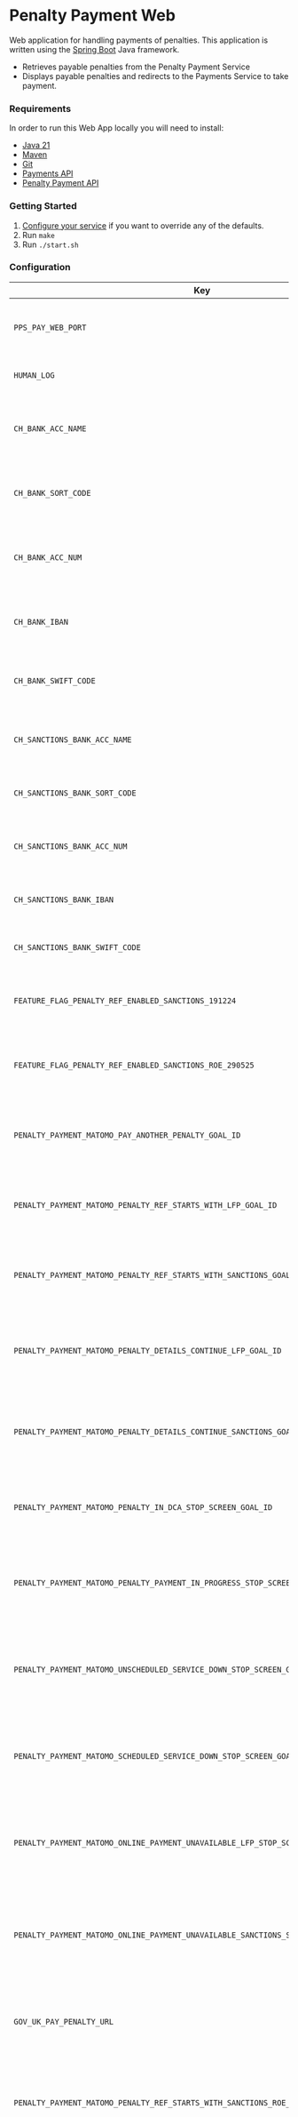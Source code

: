# Penalty Payment Web

Web application for handling payments of penalties. This application is written using
the [Spring Boot](http://projects.spring.io/spring-boot/) Java framework.

- Retrieves payable penalties from the Penalty Payment Service
- Displays payable penalties and redirects to the Payments Service to take payment.

### Requirements
In order to run this Web App locally you will need to install:

- [Java 21](https://www.oracle.com/java/technologies/downloads/?er=221886#java21)
- [Maven](https://maven.apache.org/download.cgi)
- [Git](https://git-scm.com/downloads)
- [Payments API](https://github.com/companieshouse/payments.api.ch.gov.uk)
- [Penalty Payment API](https://github.com/companieshouse/penalty-payment-api)

### Getting Started

1. [Configure your service](#configuration) if you want to override any of the defaults.
1. Run `make`
1. Run `./start.sh`


### Configuration

| Key                                                                                   | Description                                                                          |
|---------------------------------------------------------------------------------------|--------------------------------------------------------------------------------------|
| `PPS_PAY_WEB_PORT`                                                                    | The port of the penalty-payment-web application                                      |
| `HUMAN_LOG`                                                                           | For human readable logs                                                              |
| `CH_BANK_ACC_NAME`                                                                    | Bacs payments - Account name (late filing penalty: A)                                |
| `CH_BANK_SORT_CODE`                                                                   | Bacs payments - Sort code (late filing penalty: A)                                   |
| `CH_BANK_ACC_NUM`                                                                     | Bacs payments - Account number (late filing penalty: A)                              |
| `CH_BANK_IBAN`                                                                        | Overseas payments - IBAN (late filing penalty: A)                                    |
| `CH_BANK_SWIFT_CODE`                                                                  | Overseas payments - SWIFT code (late filing penalty: A)                              |
| `CH_SANCTIONS_BANK_ACC_NAME`                                                          | Bacs payments - Account name (sanction: P)                                           |
| `CH_SANCTIONS_BANK_SORT_CODE`                                                         | Bacs payments - Sort code (sanction: P)                                              |
| `CH_SANCTIONS_BANK_ACC_NUM`                                                           | Bacs payments - Account number (sanction: P)                                         |
| `CH_SANCTIONS_BANK_IBAN`                                                              | Overseas payments - IBAN (sanction: P)                                               |
| `CH_SANCTIONS_BANK_SWIFT_CODE`                                                        | Overseas payments - SWIFT code (sanction: P)                                         |
| `FEATURE_FLAG_PENALTY_REF_ENABLED_SANCTIONS_191224`                                   | Feature flag to enable Penalty Payment for Sanctions                                 |
| `FEATURE_FLAG_PENALTY_REF_ENABLED_SANCTIONS_ROE_290525`                               | Feature flag to enable Penalty Payment for Sanctions - ROE                           |
| `PENALTY_PAYMENT_MATOMO_PAY_ANOTHER_PENALTY_GOAL_ID`                                  | Matomo Goal Id: PAY A PENALTY - Pay another penalty                                  |
| `PENALTY_PAYMENT_MATOMO_PENALTY_REF_STARTS_WITH_LFP_GOAL_ID`                          | Matomo Goal Id: PAY A PENALTY - Penalty ref starts with LFP A                        |
| `PENALTY_PAYMENT_MATOMO_PENALTY_REF_STARTS_WITH_SANCTIONS_GOAL_ID`                    | Matomo Goal Id: PAY A PENALTY - Penalty ref starts with Sanctions P                  |
| `PENALTY_PAYMENT_MATOMO_PENALTY_DETAILS_CONTINUE_LFP_GOAL_ID`                         | Matomo Goal Id: PAY A PENALTY - Penalty details continue button A                    |
| `PENALTY_PAYMENT_MATOMO_PENALTY_DETAILS_CONTINUE_SANCTIONS_GOAL_ID`                   | Matomo Goal Id: PAY A PENALTY - Penalty details continue button P                    |
| `PENALTY_PAYMENT_MATOMO_PENALTY_IN_DCA_STOP_SCREEN_GOAL_ID`                           | Matomo Goal Id: PAY A PENALTY - Penalty in DCA Stop Screen                           |
| `PENALTY_PAYMENT_MATOMO_PENALTY_PAYMENT_IN_PROGRESS_STOP_SCREEN_GOAL_ID`              | Matomo Goal Id: PAY A PENALTY - Penalty Payment in Progress Stop Screen              |
| `PENALTY_PAYMENT_MATOMO_UNSCHEDULED_SERVICE_DOWN_STOP_SCREEN_GOAL_ID`                 | Matomo Goal Id: PAY A PENALTY - Unscheduled Service Down Stop Screen                 |
| `PENALTY_PAYMENT_MATOMO_SCHEDULED_SERVICE_DOWN_STOP_SCREEN_GOAL_ID`                   | Matomo Goal Id: PAY A PENALTY - Scheduled Service Down Stop Screen                   |
| `PENALTY_PAYMENT_MATOMO_ONLINE_PAYMENT_UNAVAILABLE_LFP_STOP_SCREEN_GOAL_ID`           | Matomo Goal Id: PAY A PENALTY - Online Payment Unavailable LFP Stop Screen           |
| `PENALTY_PAYMENT_MATOMO_ONLINE_PAYMENT_UNAVAILABLE_SANCTIONS_STOP_SCREEN_GOAL_ID`     | Matomo Goal Id: PAY A PENALTY - Online Payment Unavailable Sanctions Stop Screen     |
| `GOV_UK_PAY_PENALTY_URL`                                                              | GOV.UK service banner URL: Pay a penalty to Companies House                          |
| `PENALTY_PAYMENT_MATOMO_PENALTY_REF_STARTS_WITH_SANCTIONS_ROE_GOAL_ID`                | Matomo Goal Id: PAY A PENALTY - Penalty ref starts with Sanctions ROE U              |
| `PENALTY_PAYMENT_MATOMO_PENALTY_DETAILS_CONTINUE_SANCTIONS_ROE_GOAL_ID`               | Matomo Goal Id: PAY A PENALTY - Penalty details continue button U                    |
| `PENALTY_PAYMENT_MATOMO_ONLINE_PAYMENT_UNAVAILABLE_SANCTIONS_ROE_STOP_SCREEN_GOAL_ID` | Matomo Goal Id: PAY A PENALTY - Online Payment Unavailable Sanctions ROE Stop Screen |

### Web Pages

| Page                                        | Address                        |
|---------------------------------------------|--------------------------------|
| Start page for Penalty Payment Service      | `/pay-penalty`                 |
| What does the penalty reference start with? | `/pay-penalty/ref-starts-with` |

## Terraform ECS

### What does this code do?

The code present in this repository is used to define and deploy a dockerised container in AWS ECS.
This is done by calling a [module](https://github.com/companieshouse/terraform-modules/tree/main/aws/ecs) from terraform-modules. Application specific attributes are injected and the service is then deployed using Terraform via the CICD platform 'Concourse'.

| Application specific attributes | Value                                                                                                                                                                                                                                                      | Description                                         |
|:--------------------------------|:-----------------------------------------------------------------------------------------------------------------------------------------------------------------------------------------------------------------------------------------------------------|:----------------------------------------------------|
| **ECS Cluster**                 | company-requests                                                                                                                                                                                                                                           | ECS cluster (stack) the service belongs to          |
| **Load balancer**               | {env}-chs-chgovuk                                                                                                                                                                                                                                          | The load balancer that sits in front of the service |
| **Concourse pipeline**          | [Pipeline link](https://ci-platform.companieshouse.gov.uk/teams/team-development/pipelines/penalty-payment-web) <br> [Pipeline code](https://github.com/companieshouse/ci-pipelines/blob/master/pipelines/ssplatform/team-development/penalty-payment-web) | Concourse pipeline link in shared services          |

### Contributing
- Please refer to the [ECS Development and Infrastructure Documentation](https://companieshouse.atlassian.net/wiki/spaces/DEVOPS/pages/4390649858/Copy+of+ECS+Development+and+Infrastructure+Documentation+Updated) for detailed information on the infrastructure being deployed.

### Testing
- Ensure the terraform runner local plan executes without issues. For information on terraform runners please see the [Terraform Runner Quickstart guide](https://companieshouse.atlassian.net/wiki/spaces/DEVOPS/pages/1694236886/Terraform+Runner+Quickstart).
- If you encounter any issues or have questions, reach out to the team on the **#platform** slack channel.

### Vault Configuration Updates
- Any secrets required for this service will be stored in Vault. For any updates to the Vault configuration, please consult with the **#platform** team and submit a workflow request.

### Useful Links
- [ECS service config dev repository](https://github.com/companieshouse/ecs-service-configs-dev)
- [ECS service config production repository](https://github.com/companieshouse/ecs-service-configs-production)
